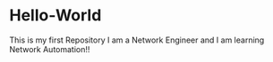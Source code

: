 # Hello-World
This is my first Repository
I am a Network Engineer and I am learning Network Automation!!
